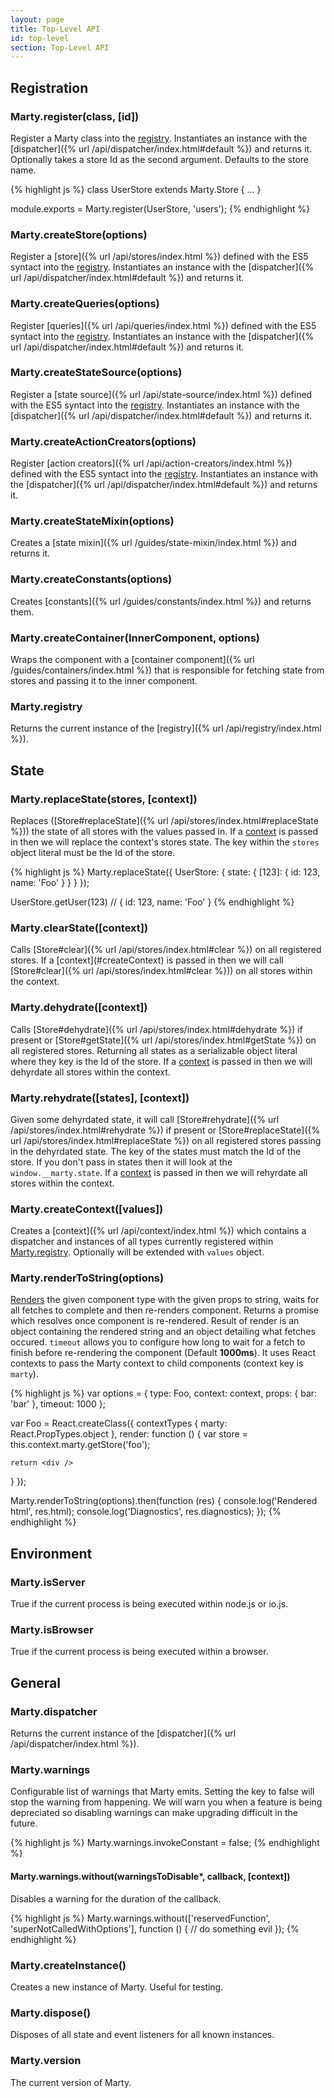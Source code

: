 ```yaml
---
layout: page
title: Top-Level API
id: top-level
section: Top-Level API
---
```


<h2 id="registration">Registration</h2>

<h3 id="register">Marty.register(class, [id])</h3>

Register a Marty class into the [registry](#registry). Instantiates an instance with the [dispatcher]({% url /api/dispatcher/index.html#default %}) and returns it. Optionally takes a store Id as the second argument. Defaults to the store name.

{% highlight js %}
class UserStore extends Marty.Store {
  ...
}

module.exports = Marty.register(UserStore, 'users');
{% endhighlight %}

<h3 id="createStore">Marty.createStore(options)</h3>

Register a [store]({% url /api/stores/index.html %}) defined with the ES5 syntact into the [registry](#registry). Instantiates an instance with the [dispatcher]({% url /api/dispatcher/index.html#default %}) and returns it.

<h3 id="createQueries">Marty.createQueries(options)</h3>

Register [queries]({% url /api/queries/index.html %}) defined with the ES5 syntact into the [registry](#registry). Instantiates an instance with the [dispatcher]({% url /api/dispatcher/index.html#default %}) and returns it.

<h3 id="createStateSource">Marty.createStateSource(options)</h3>

Register a [state source]({% url /api/state-source/index.html %}) defined with the ES5 syntact into the [registry](#registry). Instantiates an instance with the [dispatcher]({% url /api/dispatcher/index.html#default %}) and returns it.

<h3 id="createActionCreators">Marty.createActionCreators(options)</h3>

Register [action creators]({% url /api/action-creators/index.html %}) defined with the ES5 syntact into the [registry](#registry). Instantiates an instance with the [dispatcher]({% url /api/dispatcher/index.html#default %}) and returns it.

<h3 id="createStateMixin">Marty.createStateMixin(options)</h3>

Creates a [state mixin]({% url /guides/state-mixin/index.html %}) and returns it.

<h3 id="createConstants">Marty.createConstants(options)</h3>

Creates [constants]({% url /guides/constants/index.html %}) and returns them.

<h3 id="createContainer">Marty.createContainer(InnerComponent, options)</h3>

Wraps the component with a [container component]({% url /guides/containers/index.html %}) that is responsible for fetching state from stores and passing it to the inner component.

<h3 id="registry">Marty.registry</h3>

Returns the current instance of the [registry]({% url /api/registry/index.html %}).

<h2 id="state">State</h2>
<h3 id="replaceState">Marty.replaceState(stores, [context])</h3>

Replaces ([Store#replaceState]({% url /api/stores/index.html#replaceState %})) the state of all stores with the values passed in. If a [context](#createContext) is passed in then we will replace the context's stores state. The key within the ``stores`` object literal must be the Id of the store.

{% highlight js %}
Marty.replaceState({
  UserStore: {
    state: {
      [123]: { id: 123, name: 'Foo' }
    }
  }
});

UserStore.getUser(123) // { id: 123, name: 'Foo' }
{% endhighlight %}

<h3 id="clearState">Marty.clearState([context])</h3>
Calls [Store#clear]({% url /api/stores/index.html#clear %}) on all registered stores. If a [context](#createContext) is passed in then we will call  [Store#clear]({% url /api/stores/index.html#clear %})) on all stores within the context.

<h3 id="dehydrate">Marty.dehydrate([context])</h3>

Calls [Store#dehydrate]({% url /api/stores/index.html#dehydrate %}) if present or [Store#getState]({% url /api/stores/index.html#getState %}) on all registered stores. Returning all states as a serializable object literal where they key is the Id of the store. If a [context](#createContext) is passed in then we will dehyrdate all stores within the context.

<h3 id="rehydrate">Marty.rehydrate([states], [context])</h3>

Given some dehyrdated state, it will call [Store#rehydrate]({% url /api/stores/index.html#rehydrate %}) if present or [Store#replaceState]({% url /api/stores/index.html#replaceState %}) on all registered stores passing in the dehyrdated state. The key of the states must match the Id of the store. If you don't pass in states then it will look at the ``window.__marty.state``. If a [context](#createContext) is passed in then we will rehyrdate all stores within the context.

<h3 id="createContext">Marty.createContext([values])</h3>

Creates a [context]({% url /api/context/index.html %}) which contains a dispatcher and instances of all types currently registered within [Marty.registry](#registry). Optionally will be extended with ``values`` object.

<h3 id="renderToString">Marty.renderToString(options)</h3>

[Renders](http://facebook.github.io/react/docs/top-level-api.html#react.rendertostring) the given component type with the given props to string, waits for all fetches to complete and then re-renders component. Returns a promise which resolves once component is re-rendered. Result of render is an object containing the rendered string and an object detailing what fetches occured. ``timeout`` allows you to configure how long to wait for a fetch to finish before re-rendering the component (Default **1000ms**). It uses React contexts to pass the Marty context to child components (context key is ``marty``).

{% highlight js %}
var options = {
  type: Foo,
  context: context,
  props: { bar: 'bar' },
  timeout: 1000
};

var Foo = React.createClass({
  contextTypes {
    marty: React.PropTypes.object
  },
  render: function () {
    var store = this.context.marty.getStore('foo');

    return <div />
  }
});

Marty.renderToString(options).then(function (res) {
  console.log('Rendered html', res.html);
  console.log('Diagnostics', res.diagnostics);
});
{% endhighlight %}

<h2 id="environment">Environment</h2>
<h3 id="isServer">Marty.isServer</h3>

True if the current process is being executed within node.js or io.js.

<h3 id="isBrowser">Marty.isBrowser</h3>

True if the current process is being executed within a browser.

<h2 id="general">General</h2>
<h3 id="dispatcher">Marty.dispatcher</h3>

Returns the current instance of the [dispatcher]({% url /api/dispatcher/index.html %}).

<h3 id="warnings">Marty.warnings</h3>

Configurable list of warnings that Marty emits. Setting the key to false will stop the warning from happening. We will warn you when a feature is being depreciated so disabling warnings can make upgrading difficult in the future.

{% highlight js %}
Marty.warnings.invokeConstant = false;
{% endhighlight %}

<h4 id="withoutWarning">Marty.warnings.without(warningsToDisable*, callback, [context])</h4>

Disables a warning for the duration of the callback.

{% highlight js %}
Marty.warnings.without(['reservedFunction', 'superNotCalledWithOptions'], function () {
  // do something evil
});
{% endhighlight %}

<h3 id="createInstance">Marty.createInstance()</h3>

Creates a new instance of Marty. Useful for testing.

<h3 id="dispose">Marty.dispose()</h3>

Disposes of all state and event listeners for all known instances.

<h3 id="version">Marty.version</h3>

The current version of Marty.
